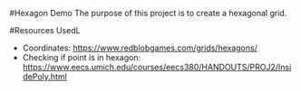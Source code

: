 #Hexagon Demo
The purpose of this project is to create a hexagonal grid.

 #Resources UsedL
 - Coordinates: https://www.redblobgames.com/grids/hexagons/
 - Checking if point is in hexagon: https://www.eecs.umich.edu/courses/eecs380/HANDOUTS/PROJ2/InsidePoly.html
